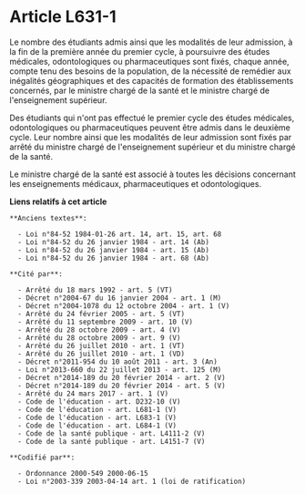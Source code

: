 # Article L631-1

Le nombre des étudiants admis ainsi que les modalités de leur admission, à la fin de la première année du premier cycle, à
poursuivre des études médicales, odontologiques ou pharmaceutiques sont fixés, chaque année, compte tenu des besoins de la
population, de la nécessité de remédier aux inégalités géographiques et des capacités de formation des établissements
concernés, par le ministre chargé de la santé et le ministre chargé de l'enseignement supérieur.

Des étudiants qui n'ont pas effectué le premier cycle des études médicales, odontologiques ou pharmaceutiques peuvent être
admis dans le deuxième cycle. Leur nombre ainsi que les modalités de leur admission sont fixés par arrêté du ministre chargé
de l'enseignement supérieur et du ministre chargé de la santé.

Le ministre chargé de la santé est associé à toutes les décisions concernant les enseignements médicaux, pharmaceutiques et
odontologiques.

**Liens relatifs à cet article**

	**Anciens textes**:

	  - Loi n°84-52 1984-01-26 art. 14, art. 15, art. 68
	  - Loi n°84-52 du 26 janvier 1984 - art. 14 (Ab)
	  - Loi n°84-52 du 26 janvier 1984 - art. 15 (Ab)
	  - Loi n°84-52 du 26 janvier 1984 - art. 68 (Ab)

	**Cité par**:

	  - Arrêté du 18 mars 1992 - art. 5 (VT)
	  - Décret n°2004-67 du 16 janvier 2004 - art. 1 (M)
	  - Décret n°2004-1078 du 12 octobre 2004 - art. 1 (V)
	  - Arrêté du 24 février 2005 - art. 5 (VT)
	  - Arrêté du 11 septembre 2009 - art. 10 (V)
	  - Arrêté du 28 octobre 2009 - art. 4 (V)
	  - Arrêté du 28 octobre 2009 - art. 9 (V)
	  - Arrêté du 26 juillet 2010 - art. 1 (VT)
	  - Arrêté du 26 juillet 2010 - art. 1 (VD)
	  - Décret n°2011-954 du 10 août 2011 - art. 3 (An)
	  - Loi n°2013-660 du 22 juillet 2013 - art. 125 (M)
	  - Décret n°2014-189 du 20 février 2014 - art. 2 (V)
	  - Décret n°2014-189 du 20 février 2014 - art. 5 (V)
	  - Arrêté du 24 mars 2017 - art. 1 (V)
	  - Code de l'éducation - art. D232-10 (V)
	  - Code de l'éducation - art. L681-1 (V)
	  - Code de l'éducation - art. L683-1 (V)
	  - Code de l'éducation - art. L684-1 (V)
	  - Code de la santé publique - art. L4111-2 (V)
	  - Code de la santé publique - art. L4151-7 (V)

	**Codifié par**:

	  - Ordonnance 2000-549 2000-06-15
	  - Loi n°2003-339 2003-04-14 art. 1 (loi de ratification)
